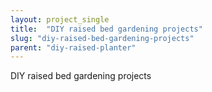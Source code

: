 ```yaml
---
layout: project_single
title:  "DIY raised bed gardening projects"
slug: "diy-raised-bed-gardening-projects"
parent: "diy-raised-planter"
---
```

DIY raised bed gardening projects